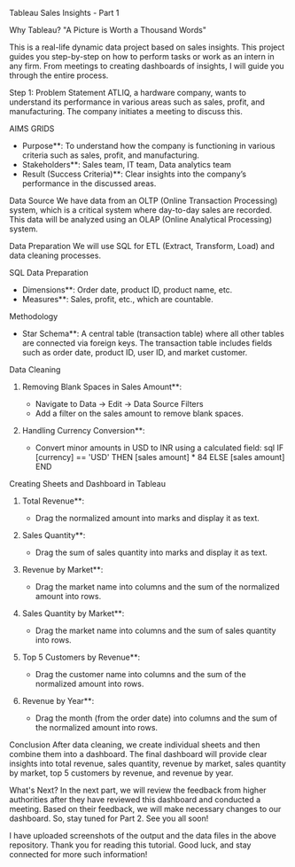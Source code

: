 Tableau Sales Insights - Part 1

Why Tableau? 
"A Picture is Worth a Thousand Words"

This is a real-life dynamic data project based on sales insights. This project guides you step-by-step on how to perform tasks or work as an intern in any firm. From meetings to creating dashboards of insights, I will guide you through the entire process.

Step 1: Problem Statement
ATLIQ, a hardware company, wants to understand its performance in various areas such as sales, profit, and manufacturing. The company initiates a meeting to discuss this.

AIMS GRIDS
- Purpose**: To understand how the company is functioning in various criteria such as sales, profit, and manufacturing.
- Stakeholders**: Sales team, IT team, Data analytics team
- Result (Success Criteria)**: Clear insights into the company’s performance in the discussed areas.

Data Source
We have data from an OLTP (Online Transaction Processing) system, which is a critical system where day-to-day sales are recorded. This data will be analyzed using an OLAP (Online Analytical Processing) system.

Data Preparation
We will use SQL for ETL (Extract, Transform, Load) and data cleaning processes.

SQL Data Preparation
- Dimensions**: Order date, product ID, product name, etc.
- Measures**: Sales, profit, etc., which are countable.

Methodology
- Star Schema**: A central table (transaction table) where all other tables are connected via foreign keys. The transaction table includes fields such as order date, product ID, user ID, and market customer.

Data Cleaning
1. Removing Blank Spaces in Sales Amount**:
   - Navigate to Data -> Edit -> Data Source Filters
   - Add a filter on the sales amount to remove blank spaces.

2. Handling Currency Conversion**:
   - Convert minor amounts in USD to INR using a calculated field:
   sql
   IF [currency] == 'USD' THEN [sales amount] * 84 ELSE [sales amount] END
   

Creating Sheets and Dashboard in Tableau
1. Total Revenue**: 
   - Drag the normalized amount into marks and display it as text.

2. Sales Quantity**: 
   - Drag the sum of sales quantity into marks and display it as text.

3. Revenue by Market**:
   - Drag the market name into columns and the sum of the normalized amount into rows.

4. Sales Quantity by Market**:
   - Drag the market name into columns and the sum of sales quantity into rows.

5. Top 5 Customers by Revenue**:
   - Drag the customer name into columns and the sum of the normalized amount into rows.

6. Revenue by Year**:
   - Drag the month (from the order date) into columns and the sum of the normalized amount into rows.

Conclusion
After data cleaning, we create individual sheets and then combine them into a dashboard. The final dashboard will provide clear insights into total revenue, sales quantity, revenue by market, sales quantity by market, top 5 customers by revenue, and revenue by year.

What's Next?
In the next part, we will review the feedback from higher authorities after they have reviewed this dashboard and conducted a meeting. Based on their feedback, we will make necessary changes to our dashboard. So, stay tuned for Part 2. See you all soon!

I have uploaded screenshots of the output and the data files in the above repository. Thank you for reading this tutorial. Good luck, and stay connected for more such information!

